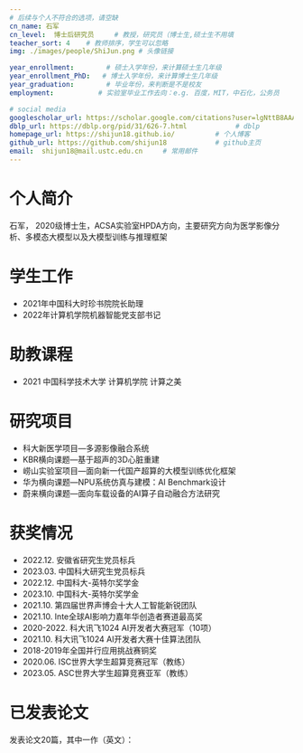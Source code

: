```yaml
---
# 后续与个人不符合的选项，请空缺
cn_name: 石军
cn_level:  博士后研究员     # 教授，研究员（博士生,硕士生不用填
teacher_sort: 4    # 教师排序，学生可以忽略
img: ./images/people/ShiJun.png # 头像链接

year_enrollment:        # 硕士入学年份，来计算硕士生几年级
year_enrollment_PhD:   # 博士入学年份，来计算博士生几年级
year_graduation:        # 毕业年份，来判断是不是校友
employment:           # 实验室毕业工作去向：e.g. 百度，MIT，中石化，公务员

# social media
googlescholar_url: https://scholar.google.com/citations?user=lgNttB8AAAAJ&hl=zh-CN         # googlescholar
dblp_url: https://dblp.org/pid/31/626-7.html            # dblp
homepage_url: https://shijun18.github.io/          # 个人博客
github_url: https://github.com/shijun18            # github主页
email:  shijun18@mail.ustc.edu.cn     # 常用邮件
---
```


# 个人简介

石军， 2020级博士生，ACSA实验室HPDA方向，主要研究方向为医学影像分析、多模态大模型以及大模型训练与推理框架

# 学生工作

- 2021年中国科大时珍书院院长助理
- 2022年计算机学院机器智能党支部书记


# 助教课程

* 2021 中国科学技术大学 计算机学院 计算之美

# 研究项目

* 科大新医学项目—多源影像融合系统
* KBR横向课题—基于超声的3D心脏重建
* 崂山实验室项目—面向新一代国产超算的大模型训练优化框架
* 华为横向课题—NPU系统仿真与建模：AI Benchmark设计
* 蔚来横向课题—面向车载设备的AI算子自动融合方法研究


# 获奖情况

* 2022.12. 安徽省研究生党员标兵
* 2023.03. 中国科大研究生党员标兵
* 2022.12. 中国科大-英特尔奖学金
* 2023.10. 中国科大-英特尔奖学金
* 2021.10. 第四届世界声博会十大人工智能新锐团队
* 2021.10. Inte全球AI影响力嘉年华创造者赛道最高奖
* 2020-2022. 科大讯飞1024 AI开发者大赛冠军（10项）
* 2021.10. 科大讯飞1024 AI开发者大赛十佳算法团队
* 2018-2019年全国并行应用挑战赛铜奖
* 2020.06. ISC世界大学生超算竞赛冠军（教练）
* 2023.05. ASC世界大学生超算竞赛亚军（教练）

# 已发表论文

发表论文20篇，其中一作（英文）：

<!-- [**MICCAI**] "H-DenseFormer: An Efficient Hybrid Densely Connected Transformer for Multimodal Tumor Segmentation". **<u>Jun Shi</u> **, ＜u>Hongyu Kan＜/u> , Shulan Ruan, et al. International Conference on Medical Image Computing and Computer-Assisted Intervention (MICCAI). 2023, (CCF B).

[**CMIG**] "Rethinking Automatic Segmentation of Gross Target Volume from a Decoupling Perspective". **＜u>Jun Shi＜/u> **, Zhaohui Wang, Shulan Ruan, et al. Computerized Medical Imaging and Graphics (CMIG), 2023, (SCI Q1, IF=5.7).

[**BIBM**] "DARNet: Dual-Attention Residual Network for Automatic Diagnosis of COVID-19 via CT Images". **＜u>Jun Shi＜/u> **, Shulan Ruan, et al. IEEE International Conference on Bioinformatics and Biomedicine (BIBM). 2021, (CCF B).

[**EMBC**] "Automatic Segmentation of Target Structures for Total Marrow and Lymphoid Irradiation in Bone Marrow Transplantation". **＜u>Jun Shi＜/u> **, Zhaohui Wang Z, Hongyu Kan, et al. 44th Annual International Conference of the IEEE Engineering in Medicine & Biology Society (EMBC). 2022, (医学影像领域会议).

[**ISBI**] "A Novel U-Like Network for the Segmentation of Thoracic Organs". **＜u>Jun Shi＜/u> **, Ke Wen, Xiaoyu Hao, et al. IEEE 17th International Symposium on Biomedical Imaging (ISBI). 2020, (医学影像领域会议). -->